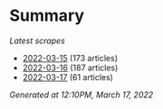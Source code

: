 # Summary
*Latest scrapes*
* [2022-03-15](https://github.com/nuuuwan/news_lk/blob/data/news_lk.2022-03-15.json) (173 articles)
* [2022-03-16](https://github.com/nuuuwan/news_lk/blob/data/news_lk.2022-03-16.json) (187 articles)
* [2022-03-17](https://github.com/nuuuwan/news_lk/blob/data/news_lk.2022-03-17.json) (61 articles)

*Generated at 12:10PM, March 17, 2022*